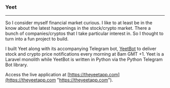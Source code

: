 ### Yeet

------------
So I consider myself financial market curious. I like to at least be in the know about the latest happenings in the stock/crypto market. There a bunch of companies/cryptos that I take particular interest in. So I thought to turn into a fun project to build. 

I built Yeet along with its accompanying Telegram bot, [YeetBot](https://github.com/olamileke/yeetbot "YeetBot") to deliver stock and crypto price notifications every morning at 8am GMT +1. Yeet is a Laravel monolith while YeetBot is written in Python via the Python Telegram Bot library.

Access the live application at [https://theyeetapp.com](https://theyeetapp.com "https://theyeetapp.com").

